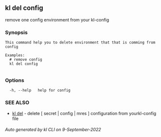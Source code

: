 ## kl del config

remove one config environment from your kl-config

### Synopsis

```
This command help you to delete environment that that is comming from config

Examples:
  # remove config
  kl del config
	
```

### Options

```
  -h, --help   help for config
```

### SEE ALSO

* [kl del](kl_del.md)  - delete [ secret | config | mres ] configuration from yourkl-config file

###### Auto generated by kl CLI on 9-September-2022

